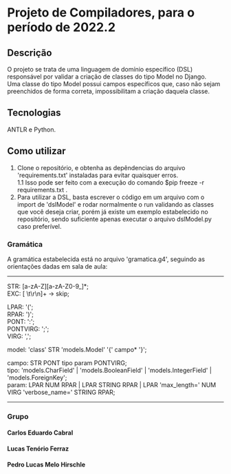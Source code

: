 # Projeto de Compiladores, para o período de 2022.2

## Descrição
O projeto se trata de uma linguagem de domínio específico (DSL) responsável por validar a criação de classes do tipo Model no Django.                              
Uma classe do tipo Model possui campos específicos que, caso não sejam preenchidos de forma correta, impossibilitam a criação daquela classe.                       

## Tecnologias
ANTLR e Python.

## Como utilizar
1. Clone o repositório, e obtenha as depêndencias do arquivo 'requirements.txt' instaladas para evitar quaisquer erros.       
1.1 Isso pode ser feito com a execução do comando $pip freeze -r requirements.txt  .      
2. Para utilizar a DSL, basta escrever o código em um arquivo com o import de 'dslModel' e rodar normalmente o run validando as classes que você deseja criar, porém já    existe um exemplo estabelecido no repositório, sendo suficiente apenas executar o arquivo dslModel.py caso preferível.      

### Gramática
A gramática estabelecida está no arquivo 'gramatica.g4', seguindo as orientações dadas em sala de aula:        

--------------------------------------------------------------------------------------------------      
STR: [a-zA-Z][a-zA-Z0-9_]*;      
EXC: [ \t\r\n]+ -> skip;      
     
LPAR: '(';     
RPAR: ')';    
PONT: ':';    
PONTVIRG: ';';     
VIRG: ',';     
      
model: 'class' STR 'models.Model' '{' campo* '}';       
       
campo: STR PONT tipo param PONTVIRG;         
tipo: 'models.CharField'  | 'models.BooleanField' | 'models.IntegerField' | 'models.ForeignKey';       
param: LPAR NUM RPAR | LPAR STRING RPAR | LPAR 'max_length=' NUM VIRG 'verbose_name=' STRING RPAR;        

--------------------------------------------------------------------------------------------------
      
### Grupo
#### Carlos Eduardo Cabral     
#### Lucas Tenório Ferraz     
#### Pedro Lucas Melo Hirschle      
